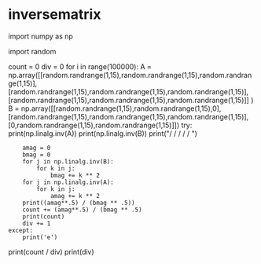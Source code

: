 # inversematrix

import numpy as np

import random

count = 0
div = 0
for i in range(100000):
	A = np.array([[random.randrange(1,15),random.randrange(1,15),random.randrange(1,15)],[random.randrange(1,15),random.randrange(1,15),random.randrange(1,15)],[random.randrange(1,15),random.randrange(1,15),random.randrange(1,15)]] )
	B = np.array([[random.randrange(1,15),random.randrange(1,15),0],[random.randrange(1,15),random.randrange(1,15),random.randrange(1,15)],[0,random.randrange(1,15),random.randrange(1,15)]])
	try:
		print(np.linalg.inv(A))
		print(np.linalg.inv(B))
		print("/ / / / / ")

		amag = 0
		bmag = 0
		for j in np.linalg.inv(B):
			for k in j:
				bmag += k ** 2
		for j in np.linalg.inv(A):
			for k in j:
				amag += k ** 2
		print((amag**.5) / (bmag ** .5))
		count += (amag**.5) / (bmag ** .5)
		print(count)
		div += 1
	except:
		print('e')
print(count / div)
print(div)

